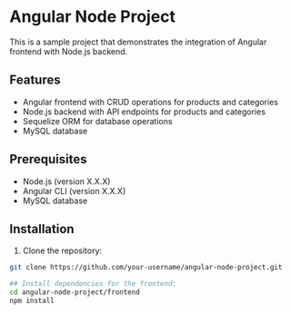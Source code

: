 # Angular Node Project

This is a sample project that demonstrates the integration of Angular frontend with Node.js backend.

## Features

- Angular frontend with CRUD operations for products and categories
- Node.js backend with API endpoints for products and categories
- Sequelize ORM for database operations
- MySQL database

## Prerequisites

- Node.js (version X.X.X)
- Angular CLI (version X.X.X)
- MySQL database

## Installation

1. Clone the repository:

```bash
git clone https://github.com/your-username/angular-node-project.git

## Install dependencies for the frontend:
cd angular-node-project/frontend
npm install
